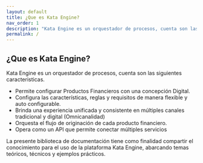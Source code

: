 ```yaml
---
layout: default
title: ¿Que es Kata Engine?
nav_order: 1
description: "Kata Engine es un orquestador de procesos, cuenta son las siguientes caracteristicas.."
permalink: /
---
```

## ¿Que es Kata Engine?

Kata Engine es un orquestador de procesos, cuenta son las siguientes caracteristicas.

* Permite configurar Productos Financieros con una concepción Digital.
* Configura las características, reglas y requisitos de manera flexible y auto configurable.
* Brinda una experiencia unificada y consistente en múltiples canales tradicional y digital (Omnicanalidad)
* Orquesta el flujo de originación de cada producto financiero.
* Opera como un API que permite conectar múltiples servicios

La presente biblioteca de documentación tiene como finalidad compartir el conocimiento para el uso de la plataforma Kata Engine, abarcando temas teóricos, técnicos y ejemplos prácticos.
